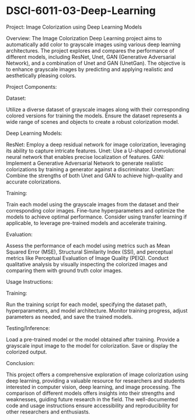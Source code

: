 # DSCI-6011-03-Deep-Learning

Project: Image Colorization using Deep Learning Models

Overview:
The Image Colorization Deep Learning project aims to automatically add color to grayscale images using various deep learning architectures. The project explores and compares the performance of different models, including ResNet, Unet, GAN (Generative Adversarial Network), and a combination of Unet and GAN (UnetGan). The objective is to enhance grayscale images by predicting and applying realistic and aesthetically pleasing colors.

Project Components:

Dataset:

Utilize a diverse dataset of grayscale images along with their corresponding colored versions for training the models.
Ensure the dataset represents a wide range of scenes and objects to create a robust colorization model.

Deep Learning Models:

ResNet: Employ a deep residual network for image colorization, leveraging its ability to capture intricate features.
Unet: Use a U-shaped convolutional neural network that enables precise localization of features.
GAN: Implement a Generative Adversarial Network to generate realistic colorizations by training a generator against a discriminator.
UnetGan: Combine the strengths of both Unet and GAN to achieve high-quality and accurate colorizations.

Training:

Train each model using the grayscale images from the dataset and their corresponding color images.
Fine-tune hyperparameters and optimize the models to achieve optimal performance.
Consider using transfer learning if applicable, to leverage pre-trained models and accelerate training.

Evaluation:

Assess the performance of each model using metrics such as Mean Squared Error (MSE), Structural Similarity Index (SSI), and perceptual metrics like Perceptual Evaluation of Image Quality (PEIQ).
Conduct qualitative analysis by visually inspecting the colorized images and comparing them with ground truth color images.

Usage Instructions:

Training:

Run the training script for each model, specifying the dataset path, hyperparameters, and model architecture.
Monitor training progress, adjust parameters as needed, and save the trained models.

Testing/Inference:

Load a pre-trained model or the model obtained after training.
Provide a grayscale input image to the model for colorization.
Save or display the colorized output.

Conclusion:

This project offers a comprehensive exploration of image colorization using deep learning, providing a valuable resource for researchers and students interested in computer vision, deep learning, and image processing. The comparison of different models offers insights into their strengths and weaknesses, guiding future research in the field. The well-documented code and usage instructions ensure accessibility and reproducibility for other researchers and enthusiasts.
